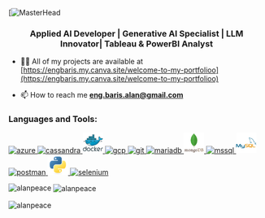 [![MasterHead](https://scontent.fybz1-1.fna.fbcdn.net/v/t39.30808-6/474480186_540406729047573_3642247704818191495_n.jpg?_nc_cat=110&ccb=1-7&_nc_sid=6ee11a&_nc_ohc=7a0FFXbGgacQ7kNvgFmyGng&_nc_zt=23&_nc_ht=scontent.fybz1-1.fna&_nc_gid=AbDL93MsRfcg7CkqfW4JK53&oh=00_AYBFVwuDtIxWG9dDGzMtA7uTcXQbUhubc3TkpcKC8c74DQ&oe=67947A80)
<h3 align="center">Applied AI Developer | Generative AI Specialist | LLM Innovator| Tableau & PowerBI Analyst</h3>

- 👨‍💻 All of my projects are available at [https://engbaris.my.canva.site/welcome-to-my-portfolioo](https://engbaris.my.canva.site/welcome-to-my-portfolioo)

- 📫 How to reach me **eng.baris.alan@gmail.com**
<p align="left">
</p>

<h3 align="left">Languages and Tools:</h3>
<p align="left"> <a href="https://azure.microsoft.com/en-in/" target="_blank" rel="noreferrer"> <img src="https://www.vectorlogo.zone/logos/microsoft_azure/microsoft_azure-icon.svg" alt="azure" width="40" height="40"/> </a> <a href="https://cassandra.apache.org/" target="_blank" rel="noreferrer"> <img src="https://www.vectorlogo.zone/logos/apache_cassandra/apache_cassandra-icon.svg" alt="cassandra" width="40" height="40"/> </a> <a href="https://www.docker.com/" target="_blank" rel="noreferrer"> <img src="https://raw.githubusercontent.com/devicons/devicon/master/icons/docker/docker-original-wordmark.svg" alt="docker" width="40" height="40"/> </a> <a href="https://cloud.google.com" target="_blank" rel="noreferrer"> <img src="https://www.vectorlogo.zone/logos/google_cloud/google_cloud-icon.svg" alt="gcp" width="40" height="40"/> </a> <a href="https://git-scm.com/" target="_blank" rel="noreferrer"> <img src="https://www.vectorlogo.zone/logos/git-scm/git-scm-icon.svg" alt="git" width="40" height="40"/> </a> <a href="https://mariadb.org/" target="_blank" rel="noreferrer"> <img src="https://www.vectorlogo.zone/logos/mariadb/mariadb-icon.svg" alt="mariadb" width="40" height="40"/> </a> <a href="https://www.mongodb.com/" target="_blank" rel="noreferrer"> <img src="https://raw.githubusercontent.com/devicons/devicon/master/icons/mongodb/mongodb-original-wordmark.svg" alt="mongodb" width="40" height="40"/> </a> <a href="https://www.microsoft.com/en-us/sql-server" target="_blank" rel="noreferrer"> <img src="https://www.svgrepo.com/show/303229/microsoft-sql-server-logo.svg" alt="mssql" width="40" height="40"/> </a> <a href="https://www.mysql.com/" target="_blank" rel="noreferrer"> <img src="https://raw.githubusercontent.com/devicons/devicon/master/icons/mysql/mysql-original-wordmark.svg" alt="mysql" width="40" height="40"/> </a> <a href="https://postman.com" target="_blank" rel="noreferrer"> <img src="https://www.vectorlogo.zone/logos/getpostman/getpostman-icon.svg" alt="postman" width="40" height="40"/> </a> <a href="https://www.python.org" target="_blank" rel="noreferrer"> <img src="https://raw.githubusercontent.com/devicons/devicon/master/icons/python/python-original.svg" alt="python" width="40" height="40"/> </a> <a href="https://www.selenium.dev" target="_blank" rel="noreferrer"> <img src="https://raw.githubusercontent.com/detain/svg-logos/780f25886640cef088af994181646db2f6b1a3f8/svg/selenium-logo.svg" alt="selenium" width="40" height="40"/> </a> </p>

<p><img align="left" src="https://github-readme-stats.vercel.app/api/top-langs?username=alanpeace&show_icons=true&locale=en&layout=compact" alt="alanpeace" /></p>

<p>&nbsp;<img align="center" src="https://github-readme-stats.vercel.app/api?username=alanpeace&show_icons=true&locale=en" alt="alanpeace" /></p>

<p><img align="center" src="https://github-readme-streak-stats.herokuapp.com/?user=alanpeace&" alt="alanpeace" /></p>
